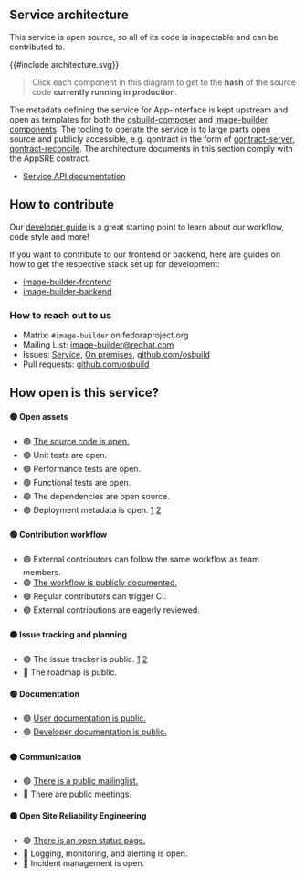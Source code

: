 ## Service architecture

This service is open source, so all of its code is inspectable and can be contributed to.

{{#include architecture.svg}}

> Click each component in this diagram to get to the **hash** of the source code **currently running in production**.

The metadata defining the service for App-Interface is kept upstream and open as templates for both the [osbuild-composer](https://github.com/osbuild/osbuild-composer/blob/main/templates/composer.yml) and [image-builder components](https://github.com/osbuild/image-builder/blob/main/templates/image-builder.yml).
The tooling to operate the service is to large parts open source and publicly accessible, e.g. qontract in the form of [qontract-server](https://github.com/app-sre/qontract-server), [qontract-reconcile](https://github.com/app-sre/qontract-reconcile).
The architecture documents in this section comply with the AppSRE contract.

* [Service API documentation](https://developers.redhat.com/api-catalog/api/image-builder)

## How to contribute

Our [developer guide](https://www.osbuild.org/guides/developer-guide/developer-guide.html) is a great starting point to learn about our workflow, code style and more!

If you want to contribute to our frontend or backend, here are guides on how to get the respective stack set up for development:
 * [image-builder-frontend](https://github.com/RedHatInsights/image-builder-frontend#frontend-development)
 * [image-builder-backend](https://github.com/RedHatInsights/image-builder-frontend/blob/main/devel/README.md)

### How to reach out to us

* Matrix: `#image-builder` on fedoraproject.org
* Mailing List: [image-builder@redhat.com](mailto:image-builder@redhat.com)
* Issues: [Service](https://issues.redhat.com/issues/?jql=project%20%3D%20HMS%20and%20component%20in%20(%22Image%20Builder%22)), [On premises](https://issues.redhat.com/issues/?jql=project%20%3D%20COMPOSER), [github.com/osbuild](https://github.com/osbuild)
* Pull requests: [github.com/osbuild](https://github.com/osbuild)

## How open is this service?

#### 🟢 Open assets
* 🟢 [The source code is open.](https://github.com/osbuild)
* 🟢 Unit tests are open.
* 🟢 Performance tests are open.
* 🟢 Functional tests are open.
* 🟢 The dependencies are open source.
* 🟢 Deployment metadata is open. [1](https://github.com/osbuild/osbuild-composer/blob/main/templates/composer.yml) [2](https://github.com/osbuild/image-builder/blob/main/templates/image-builder.yml)
#### 🟢 Contribution workflow
* 🟢 External contributors can follow the same workflow as team members.
* 🟢 [The workflow is publicly documented.](https://www.osbuild.org/guides/developer-guide/workflow.html)
* 🟢 Regular contributors can trigger CI.
* 🟢 External contributions are eagerly reviewed.
#### 🟠 Issue tracking and planning
* 🟢 The issue tracker is public. [1](https://github.com/osbuild) [2](https://issues.redhat.com/issues/?jql=project%20%3D%20COMPOSER%20or%20(project%20%3D%20HMS%20AND%20component%20in%20(%22Image%20Builder%22)))
* 🔴 The roadmap is public.
#### 🟢 Documentation
* 🟢 [User documentation is public.](https://www.osbuild.org/guides/introduction.html)
* 🟢 [Developer documentation is public.](https://www.osbuild.org/guides/developer-guide/developer-guide.html)
#### 🟠 Communication
* 🟢 [There is a public mailinglist.](mailto:image-builder@redhat.com)
* 🔴 There are public meetings.
#### 🟠 Open Site Reliability Engineering
* 🟢 [There is an open status page.](https://status.redhat.com)
* 🔴 Logging, monitoring, and alerting is open.
* 🔴 Incident management is open.